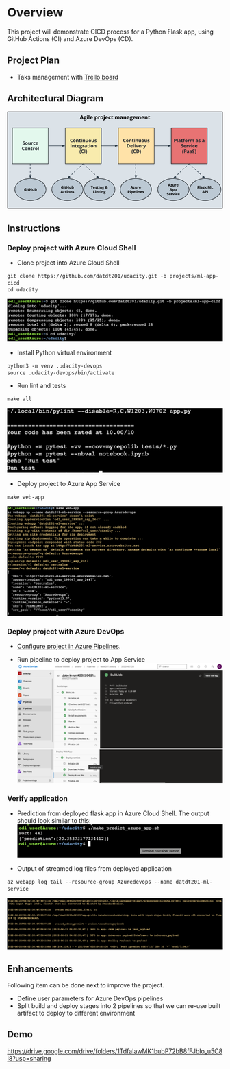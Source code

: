 # Overview
This project will demonstrate CICD process for a Python Flask app, using GitHub Actions (CI) and Azure DevOps (CD).

## Project Plan
* Taks management with [Trello board](https://trello.com/invite/b/6Bz6jB9R/3a213e8941dc4cbe1ba5a640b385f6d0/udacity-ml-app)

## Architectural Diagram
![](docs/screenshots/architecture-diagram.png)

## Instructions
### Deploy project with Azure Cloud Shell  
* Clone project into Azure Cloud Shell
```
git clone https://github.com/datdt201/udacity.git -b projects/ml-app-cicd
cd udacity
```
![](docs/screenshots/git-clone.png)

* Install Python virtual environment
```
python3 -m venv .udacity-devops
source .udacity-devops/bin/activate
```
	
* Run lint and tests
```
make all
```
![](docs/screenshots/lint-test.png)

* Deploy project to Azure App Service
```
make web-app
```
![](docs/screenshots/app-service-deploy.png)

### Deploy project with Azure DevOps
* [Configure project in Azure Pipelines](https://docs.microsoft.com/en-us/azure/devops/pipelines/ecosystems/python-webapp?view=azure-devops#create-an-azure-devops-project-and-connect-to-azure).

* Run pipeline to deploy project to App Service
![](docs/screenshots/azure-devops-pipeline.png)
![](docs/screenshots/azure-devops-pipeline-2.png)

### Verify application
* Prediction from deployed flask app in Azure Cloud Shell.
The output should look similar to this:
![](docs/screenshots/ml-predict.png)

* Output of streamed log files from deployed application
```
az webapp log tail --resource-group Azuredevops --name datdt201-ml-service
```
![](docs/screenshots/app-service-tail.png)

## Enhancements
Following item can be done next to improve the project.
* Define user parameters for Azure DevOps pipelines 
* Split build and deploy stages into 2 pipelines so that we can re-use built artifact to deploy to different environment 

## Demo
https://drive.google.com/drive/folders/1TdfaIawMK1bubP72bB8fFJbIo_u5C8I8?usp=sharing
